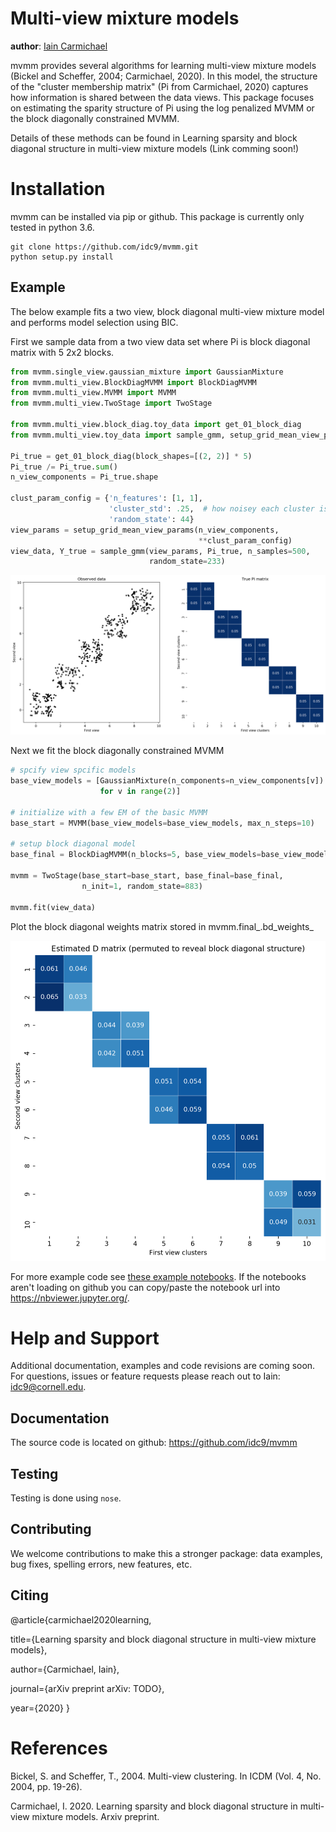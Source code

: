 # Multi-view mixture models

**author**: [Iain Carmichael](https://idc9.github.io/)


mvmm provides several algorithms for learning multi-view mixture models (Bickel and Scheffer, 2004; Carmichael, 2020). In this model, the structure of the "cluster membership matrix" (Pi from Carmichael, 2020) captures how information is shared between the data views. This package focuses on estimating the sparity structure of Pi using the log penalized MVMM or the block diagonally constrained MVMM.

Details of these methods can be found in Learning sparsity and block diagonal structure in multi-view mixture models (Link comming soon!)

# Installation


mvmm can be installed via pip or github. This package is currently only tested in python 3.6.


```
git clone https://github.com/idc9/mvmm.git
python setup.py install
```

## Example

The below example fits a two view, block diagonal multi-view mixture model and performs model selection using BIC.

First we sample data from a two view data set where Pi is block diagonal matrix with 5 2x2 blocks.


```python
from mvmm.single_view.gaussian_mixture import GaussianMixture
from mvmm.multi_view.BlockDiagMVMM import BlockDiagMVMM
from mvmm.multi_view.MVMM import MVMM
from mvmm.multi_view.TwoStage import TwoStage

from mvmm.multi_view.block_diag.toy_data import get_01_block_diag
from mvmm.multi_view.toy_data import sample_gmm, setup_grid_mean_view_params

Pi_true = get_01_block_diag(block_shapes=[(2, 2)] * 5)
Pi_true /= Pi_true.sum()
n_view_components = Pi_true.shape

clust_param_config = {'n_features': [1, 1],
                      'cluster_std': .25,  # how noisey each cluster is
                      'random_state': 44}
view_params = setup_grid_mean_view_params(n_view_components,
                                          **clust_param_config)
view_data, Y_true = sample_gmm(view_params, Pi_true, n_samples=500,
                               random_state=233)
```

![](doc/figures/obs_data_and_true_pi.png)

Next we fit the block diagonally constrained MVMM

```python
# spcify view spcific models
base_view_models = [GaussianMixture(n_components=n_view_components[v])
                    for v in range(2)]

# initialize with a few EM of the basic MVMM
base_start = MVMM(base_view_models=base_view_models, max_n_steps=10)

# setup block diagonal model
base_final = BlockDiagMVMM(n_blocks=5, base_view_models=base_view_models)

mvmm = TwoStage(base_start=base_start, base_final=base_final,
                n_init=1, random_state=883)

mvmm.fit(view_data)
```

Plot the block diagonal weights matrix stored in mvmm.final_.bd_weights_


<img src="doc/figures/D_est.png" width="512" height="512">


For more example code see [these example notebooks](https://github.com/idc9/mvmm/tree/master/doc/example_notebooks). If the notebooks aren't loading on github you can copy/paste the notebook url into https://nbviewer.jupyter.org/.


# Help and Support

Additional documentation, examples and code revisions are coming soon.
For questions, issues or feature requests please reach out to Iain:
idc9@cornell.edu.

## Documentation

The source code is located on github: https://github.com/idc9/mvmm

## Testing


Testing is done using `nose`.


## Contributing

We welcome contributions to make this a stronger package: data examples,
bug fixes, spelling errors, new features, etc.


## Citing

@article{carmichael2020learning,

title={Learning sparsity and block diagonal structure in multi-view mixture models},

author={Carmichael, Iain},

journal={arXiv preprint arXiv: TODO},

year={2020}
}

# References

Bickel, S. and Scheffer, T., 2004. Multi-view clustering. In ICDM (Vol. 4, No. 2004, pp. 19-26).

Carmichael, I. 2020. Learning sparsity and block diagonal structure in multi-view mixture models. Arxiv preprint.
